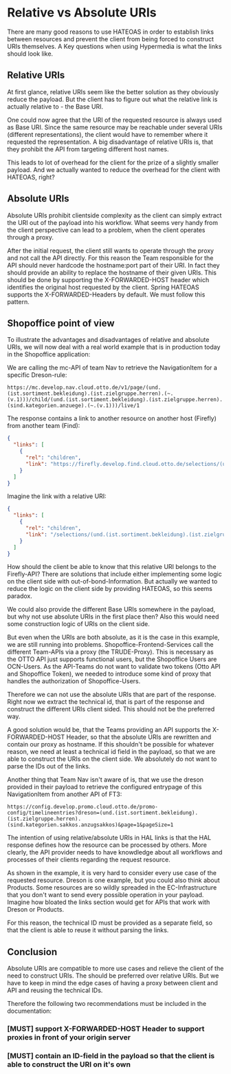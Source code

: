 # Relative vs Absolute URIs
There are many good reasons to use HATEOAS in order to establish links between resources and prevent the client from being forced to construct URIs themselves. A Key questions when using Hypermedia is what the links should look like.

## Relative URIs
At first glance, relative URIs seem like the better solution as they obviously reduce the payload. But the client has to figure out what the relative link is actually relative to - the Base URI.
 
One could now agree that the URI of the requested resource is always used as Base URI. Since the same resource may be reachable under several URIs (different representations), the client would have to remember where it requested the representation.  A big disadvantage of relative URIs is, that they prohibit the API from targeting different host names.
 
 This leads to lot of overhead for the client for the prize of a slightly smaller payload. And we actually wanted to reduce the overhead for the client with HATEOAS, right?

## Absolute URIs
Absolute URIs prohibit clientside complexity as the client can simply extract the URI out of the payload into his workflow. What seems very handy from the client perspective can lead to a problem, when the client operates through a proxy. 

After the initial request, the client still wants to operate through the proxy and not call the API directly. For this reason the Team responsible for the API should never hardcode the hostname:port part of their URI. In fact they should provide an ability to replace the hostname of their given URIs. This should be done by supporting the X-FORWARDED-HOST header which identifies the original host requested by the client. Spring HATEOAS supports the X-FORWARDED-Headers by default. We must follow this pattern.

## Shopoffice point of view
To illustrate the advantages and disadvantages of relative and absolute URIs, we will now deal with a real world example that is in production today in the Shopoffice application:

We are calling the mc-API of team Nav to retrieve the NavigationItem for a specific Dreson-rule:

`https://mc.develop.nav.cloud.otto.de/v1/page/(und.(ist.sortiment.bekleidung).(ist.zielgruppe.herren).(~.(v.1)))/child/(und.(ist.sortiment.bekleidung).(ist.zielgruppe.herren).(sind.kategorien.anzuege).(~.(v.1)))/live/1`

The response contains a link to another resource on another host (Firefly) from another team (Find):
```json 
{
  "links": [
    {
      "rel": "children",
      "link": "https://firefly.develop.find.cloud.otto.de/selections/(und.(ist.sortiment.bekleidung).(ist.zielgruppe.herren).(sind.kategorien.sakkos.anzugsakkos).(~.(v.1)))/dynamic-paths/"
    }
  ]
}
```

Imagine the link with a relative URI:

```json 
{
  "links": [
    {
      "rel": "children",
      "link": "/selections/(und.(ist.sortiment.bekleidung).(ist.zielgruppe.herren).(sind.kategorien.sakkos.anzugsakkos).(~.(v.1)))/dynamic-paths/"
    }
  ]
}
```

How should the client be able to know that this relative URI belongs to the Firefly-API? There are solutions that include either implementing some logic on the client side with out-of-bond-Information. But actually we wanted to reduce the logic on the client side by providing HATEOAS, so this seems paradox.

We could also provide the different Base URIs somewhere in the payload, but why not use absolute URIs in the first place then? Also this would need some construction logic of URIs on the client side.

But even when the URIs are both absolute, as it is the case in this example, we are still running into problems. Shopoffice-Frontend-Services call the different Team-APIs via a proxy (the TRUDE-Proxy). This is necessary as the OTTO API just supports functional users, but the Shopoffice Users are OCN-Users. As the API-Teams do not want to validate two tokens (Otto API and Shopoffice Token), we needed to introduce some kind of proxy that handles the authorization of Shopoffice-Users. 

Therefore we can not use the absolute URIs that are part of the response. Right now we extract the technical id, that is part of the response and construct the different URIs client sided. This should not be the preferred way.
 
A good solution would be, that the Teams providing an API supports the X-FORWARDED-HOST Header, so that the absolute URIs are rewritten and contain our proxy as hostname. If this shouldn't be possible for whatever reason, we need at least a technical id field in the payload, so that we are able to construct the URIs on the client side. We absolutely do not want to parse the IDs out of the links.

Another thing that Team Nav isn't aware of is, that we use the dreson provided in their payload to retrieve the configured entrypage of this NavigationItem from another API of FT3:

`https://config.develop.promo.cloud.otto.de/promo-config/timelineentries?dreson=(und.(ist.sortiment.bekleidung).(ist.zielgruppe.herren).(sind.kategorien.sakkos.anzugsakkos)&page=1&pageSize=1`

The intention of using relative/absolute URIs in HAL links is that the HAL response defines how the resource can be processed by others. More clearly, the API provider needs to have knowdledge about all workflows and processes of their clients regarding the request resource.

As shown in the example, it is very hard to consider every use case of the requested resource. Dreson is one example, but you could also think about Products. Some resources are so wildly spreaded in the EC-Infrastructure that you don't want to send every possible operation in your payload. Imagine how bloated the links section would get for APIs that work with Dreson or Products.

For this reason, the technical ID must be provided as a separate field, so that the client is able to reuse it without parsing the links. 

## Conclusion
Absolute URIs are compatible to more use cases and relieve the client of the need to construct URIs. The should be preferred over relative URIs. But we have to keep in mind the edge cases of having a proxy between client and API and reusing the technical IDs.


Therefore the following two recommendations must be included in the documentation:

### **[MUST]** support X-FORWARDED-HOST Header to support proxies in front of your origin server
### **[MUST]** contain an ID-field in the payload so that the client is able to construct the URI on it's own
